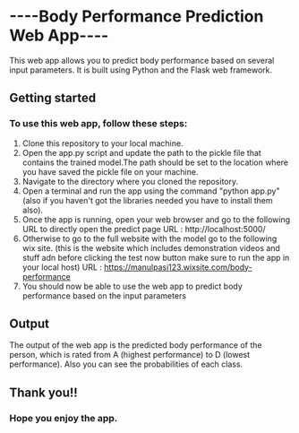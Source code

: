 # ----Body Performance Prediction Web App----

This web app allows you to predict body performance based on several input parameters. It is built using Python and the Flask web framework.

## Getting started
### To use this web app, follow these steps:
1. Clone this repository to your local machine.
2. Open the app.py script and update the path to the pickle file that contains the trained model.The path should be set to the location where you have saved the pickle file on your machine.
3. Navigate to the directory where you cloned the repository.
4. Open a terminal and run the app using the command "python app.py"(also if you haven't got the libraries needed you have to install them also).
5. Once the app is running, open your web browser and go to the following URL to directly open the predict page
URL : http://localhost:5000/
6. Otherwise to go to the full website with the model go to the following wix site. (this is the website which includes demonstration videos and stuff adn before clicking the test now button make sure to run the app in your local host)
URL : https://manulpasi123.wixsite.com/body-performance
7. You should now be able to use the web app to predict body performance based on the input parameters

## Output
The output of the web app is the predicted body performance of the person, which is rated from A (highest performance) to D (lowest performance). Also you can see the probabilities of each class.

## Thank you!! 
### Hope you enjoy the app.
